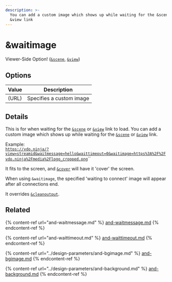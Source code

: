 ```yaml
---
description: >-
  You can add a custom image which shows up while waiting for the &scene or
  &view link
---
```


# \&waitimage

Viewer-Side Option! ([`&scene`](../view-parameters/scene.md), [`&view`](../view-parameters/view.md))

## Options

| Value | Description              |
| ----- | ------------------------ |
| (URL) | Specifies a custom image |

## Details

This is for when waiting for the [`&scene`](../view-parameters/scene.md) or [`&view`](../view-parameters/view.md) link to load. You can add a custom image which shows up while waiting for the [`&scene`](../view-parameters/scene.md) or [`&view`](../view-parameters/view.md) link.

Example:\
[`https://vdo.ninja/?view=streamid&waitmessage=hello&waittimeout=0&waitimage=https%3A%2F%2Fvdo.ninja%2Fmedia%2Flogo_cropped.png`](https://vdo.ninja/?view=streamid\&waitmessage=hello\&waittimeout=0\&waitimage=https%3A%2F%2Fvdo.ninja%2Fmedia%2Flogo\_cropped.png)``

It fits to the screen, and [`&cover`](../view-parameters/cover.md) will have it 'cover' the screen.

When using `&waitimage`, the specified 'waiting to connect' image will appear after all connections end.

It overrides [`&cleanoutput`](../design-parameters/cleanoutput.md).

## Related

{% content-ref url="and-waitmessage.md" %}
[and-waitmessage.md](and-waitmessage.md)
{% endcontent-ref %}

{% content-ref url="and-waittimeout.md" %}
[and-waittimeout.md](and-waittimeout.md)
{% endcontent-ref %}

{% content-ref url="../design-parameters/and-bgimage.md" %}
[and-bgimage.md](../design-parameters/and-bgimage.md)
{% endcontent-ref %}

{% content-ref url="../design-parameters/and-background.md" %}
[and-background.md](../design-parameters/and-background.md)
{% endcontent-ref %}
